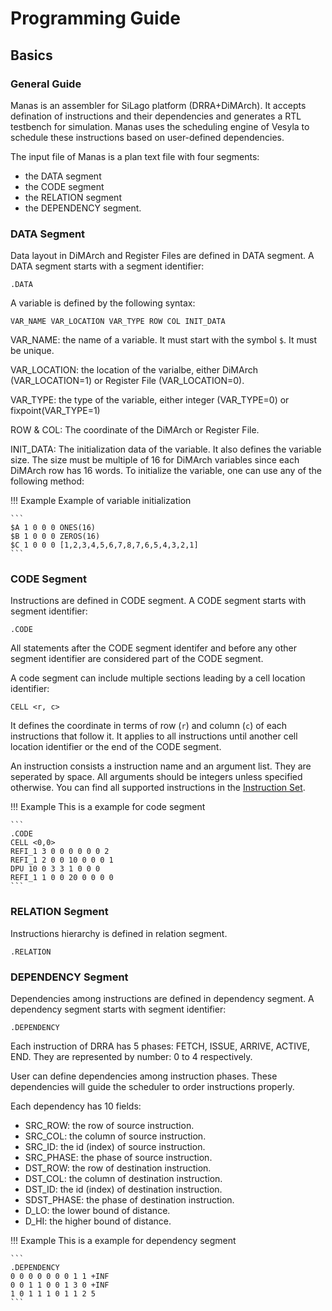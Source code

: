 # Programming Guide

## Basics

### General Guide

Manas is an assembler for SiLago platform (DRRA+DiMArch). It accepts defination of instructions and their dependencies and generates a RTL testbench for simulation. Manas uses the scheduling engine of Vesyla to schedule these instructions based on user-defined dependencies.

The input file of Manas is a plan text file with four segments:

  - the DATA segment
  - the CODE segment
  - the RELATION segment
  - the DEPENDENCY segment.

### DATA Segment

Data layout in DiMArch and Register Files are defined in DATA segment. A DATA segment starts with a segment identifier:

```
.DATA
```

A variable is defined by the following syntax:

```
VAR_NAME VAR_LOCATION VAR_TYPE ROW COL INIT_DATA
```

VAR_NAME: the name of a variable. It must start with the symbol ``$``. It must be unique.

VAR_LOCATION: the location of the varialbe, either DiMArch (VAR_LOCATION=1) or Register File (VAR_LOCATION=0).

VAR_TYPE: the type of the variable, either integer (VAR_TYPE=0) or fixpoint(VAR_TYPE=1)

ROW & COL: The coordinate of the DiMArch or Register File.

INIT_DATA: The initialization data of the variable. It also defines the variable size. The size must be multiple of 16 for DiMArch variables since each DiMArch row has 16 words. To initialize the variable, one can use any of the following method:

!!! Example
	Example of variable initialization
	
	```
	$A 1 0 0 0 ONES(16)
	$B 1 0 0 0 ZEROS(16)
	$C 1 0 0 0 [1,2,3,4,5,6,7,8,7,6,5,4,3,2,1]
	```

### CODE Segment

Instructions are defined in CODE segment. A CODE segment starts with segment identifier:

```
.CODE
```

All statements after the CODE segment identifer and before any other segment identifier are considered part of the CODE segment.

A code segment can include multiple sections leading by a cell location identifier:

```
CELL <r, c>
```

It defines the coordinate in terms of row (`r`) and column (`c`) of each instructions that follow it. It applies to all instructions until another cell location identifier or the end of the CODE segment.

An instruction consists a instruction name and an argument list. They are seperated by space. All arguments should be integers unless specified otherwise. You can find all supported instructions in the [Instruction Set](../InstructionSet).
 
!!! Example
	This is a example for code segment

	```
	.CODE
	CELL <0,0>
	REFI_1 3 0 0 0 0 0 0 2
	REFI_1 2 0 0 10 0 0 0 1
	DPU 10 0 3 3 1 0 0 0
	REFI_1 1 0 0 20 0 0 0 0
	```

### RELATION Segment

Instructions hierarchy is defined in relation segment.

```
.RELATION
```

### DEPENDENCY Segment

Dependencies among instructions are defined in dependency segment. A dependency segment starts with segment identifier:

```
.DEPENDENCY
```

Each instruction of DRRA has 5 phases: FETCH, ISSUE, ARRIVE, ACTIVE, END. They are represented by number: 0 to 4 respectively.

User can define dependencies among instruction phases. These dependencies will guide the scheduler to order instructions properly.

Each dependency has 10 fields:

* SRC_ROW: the row of source instruction.
* SRC_COL: the column of source instruction.
* SRC_ID: the id (index) of source instruction.
* SRC_PHASE: the phase of source instruction.
* DST_ROW: the row of destination instruction.
* DST_COL: the column of destination instruction.
* DST_ID: the id (index) of destination instruction.
* SDST_PHASE: the phase of destination instruction.
* D_LO: the lower bound of distance.
* D_HI: the higher bound of distance.

!!! Example
	This is a example for dependency segment

	```
	.DEPENDENCY
	0 0 0 0 0 0 0 1 1 +INF
	0 0 1 1 0 0 1 3 0 +INF
	1 0 1 1 1 0 1 1 2 5
	```
